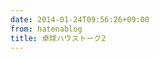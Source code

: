 ```yaml
---
date: 2014-01-24T09:56:26+09:00
from: hatenablog
title: 卓球ハウストーク2
---
```


<p><img src="http://dl.dropboxusercontent.com//u/5978869/image/20140124_095602.png" alt="" /></p>

